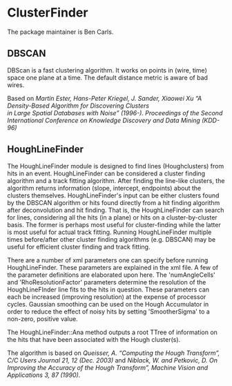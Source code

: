 

# ClusterFinder

The package maintainer is Ben Carls.

## DBSCAN

DBScan is a fast clustering algorithm. It works on points in (wire, time) space one plane at a time. The default distance metric is aware of bad wires.

Based on *Martin Ester, Hans-Peter Kriegel, J. Sander, Xiaowei Xu “A Density-Based Algorithm for Discovering Clusters  
in Large Spatial Databases with Noise” (1996-). Proceedings of the Second International Conference on Knowledge Discovery and Data Mining (KDD-96)*

## HoughLineFinder

The HoughLineFinder module is designed to find lines (Houghclusters) from hits in an event. HoughLineFinder can be considered a cluster finding algorithm and a track fitting algorithm. After finding the line-like clusters, the algorithm returns information (slope, intercept, endpoints) about the clusters themselves. HoughLineFinder's input can be either clusters found by the DBSCAN algorithm or hits found directly from a hit finding algorithm after deconvolution and hit finding. That is, the HoughLineFinder can search for lines, considering all the hits (in a plane) or hits on a cluster-by-cluster basis. The former is perhaps most useful for cluster-finding while the latter is most useful for actual track fitting. Running HoughLineFinder multiple times before/after other cluster finding algorithms (e.g. DBSCAN) may be useful for efficient cluster finding and track fitting.

There are a number of xml parameters one can specify before running HoughLineFinder. These parameters are explained in the xml file. A few of the parameter definitions are elaborated upon here. The 'numAngleCells' and 'RhoResolutionFactor' parameters determine the resolution of the HoughLineFInder line fits to the hits in question. These parameters can each be increased (improving resolution) at the expense of processor cycles. Gaussian smoothing can be used on the Hough Accumulator in order to reduce the effect of noisy hits by setting 'SmootherSigma' to a non-zero, positive value.

The HoughLineFinder::Ana method outputs a root TTree of information on the hits that have been associated with the Hough cluster(s).

The algorithm is based on *Queisser, A. “Computing the Hough Transform”, C/C Users Journal 21, 12 (Dec. 2003)* and *Niblack, W. and Petkovic, D. On Improving the Accuracy of the Hough Transform”, Machine Vision and Applications 3, 87 (1990)*.
